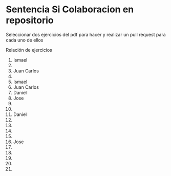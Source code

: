 # Sentencia Si Colaboracion en repositorio

Seleccionar dos ejercicios del pdf para hacer y realizar un pull request para cada uno de ellos


Relación de ejercicios
1. Ismael 
2. 
3. Juan Carlos
4. 
5. Ismael
6. Juan Carlos
7. Daniel
7. Jose
8. 
9. 
10. Daniel
11. 
12. 
13. 
14. 
15. Jose
16. 
17. 
18. 
19. 
20. 


